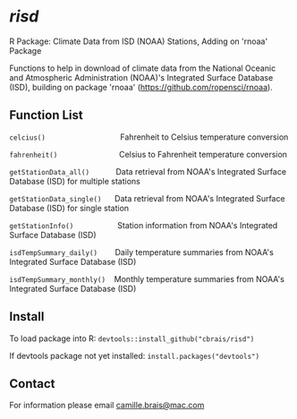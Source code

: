 # *risd*
R Package: Climate Data from ISD (NOAA) Stations, Adding on 'rnoaa' Package

Functions to help in download of climate data from the National Oceanic and Atmospheric Administration (NOAA)'s Integrated Surface Database (ISD), building on package 'rnoaa' (https://github.com/ropensci/rnoaa).

## Function List
`celcius()`                                  Fahrenheit to Celsius temperature conversion

`fahrenheit()`                            Celsius to Fahrenheit temperature conversion

`getStationData_all()`            Data retrieval from NOAA's Integrated Surface Database (ISD) for multiple stations

`getStationData_single()`      Data retrieval from NOAA's Integrated Surface Database (ISD) for single station

`getStationInfo()`                    Station information from NOAA's Integrated Surface Database (ISD)

`isdTempSummary_daily()`        Daily temperature summaries from NOAA's Integrated Surface Database (ISD)

`isdTempSummary_monthly()`    Monthly temperature summaries from NOAA's Integrated Surface Database (ISD)

## Install
To load package into R: `devtools::install_github("cbrais/risd")`

If devtools package not yet installed: `install.packages("devtools")`

## Contact
For information please email camille.brais@mac.com
